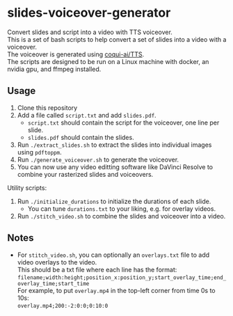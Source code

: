 # slides-voiceover-generator

Convert slides and script into a video with TTS voiceover.<br>
This is a set of bash scripts to help convert a set of slides into a video with a voiceover.<br>
The voiceover is generated using [coqui-ai/TTS](https://github.com/coqui-ai/TTS).<br>
The scripts are designed to be run on a Linux machine with docker, an nvidia gpu, and ffmpeg installed.

## Usage

1. Clone this repository
2. Add a file called `script.txt` and add `slides.pdf`.
   - `script.txt` should contain the script for the voiceover, one line per slide.
   - `slides.pdf` should contain the slides.
3. Run `./extract_slides.sh` to extract the slides into individual images using `pdftoppm`.
4. Run `./generate_voiceover.sh` to generate the voiceover.
5. You can now use any video editting software like DaVinci Resolve to combine your rasterized slides and voiceovers.

Utility scripts:
1. Run `./initialize_durations` to initialize the durations of each slide.
   - You can tune `durations.txt` to your liking, e.g. for overlay videos.
2. Run `./stitch_video.sh` to combine the slides and voiceover into a video.<br>

## Notes
* For `stitch_video.sh`, you can optionally an `overlays.txt` file to add video overlays to the video.<br>
  This should be a txt file where each line has the format:<br>
   `filename;width:height;position_x:position_y;start_overlay_time;end_overlay_time;start_time`<br>
   For example, to put `overlay.mp4` in the top-left corner from time 0s to 10s:<br>
   `overlay.mp4;200:-2:0:0;0:10:0`
